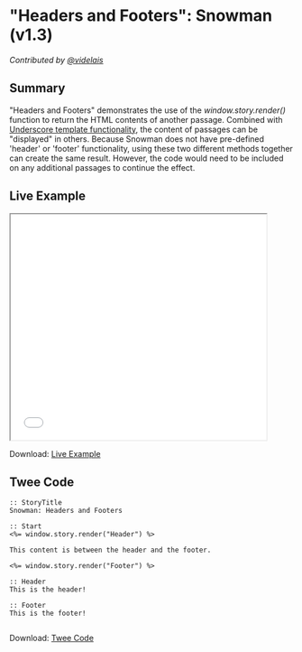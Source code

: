 # "Headers and Footers": Snowman (v1.3)

*Contributed by <a href="https://github.com/videlais">@videlais</a>*

## Summary

"Headers and Footers" demonstrates the use of the *window.story.render()* function to return the HTML contents of another passage. Combined with [Underscore template functionality](http://underscorejs.org/#template), the content of passages can be "displayed" in others. Because Snowman does not have pre-defined 'header' or 'footer' functionality, using these two different methods together can create the same result. However, the code would need to be included on any additional passages to continue the effect.

## Live Example

<section>
<iframe src="snowman_headersandfooters_example.html" height=400 width=90%></iframe>


Download: <a href="snowman_headersandfooters_example.html" target="_blank">Live Example</a>
</section>

## Twee Code

```
:: StoryTitle
Snowman: Headers and Footers

:: Start
<%= window.story.render("Header") %>

This content is between the header and the footer.

<%= window.story.render("Footer") %>

:: Header
This is the header!

:: Footer
This is the footer!


```

Download: <a href="snowman_headersandfooters_twee.txt" target="_blank">Twee Code</a>

